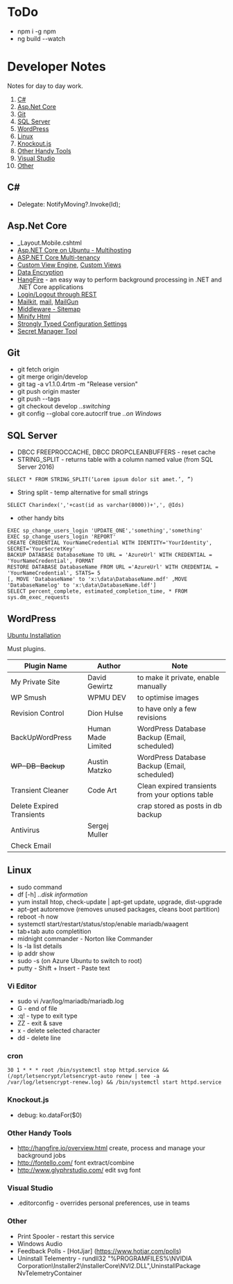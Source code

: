 # ToDo
- npm i -g npm
- ng build --watch

# Developer Notes
Notes for day to day work.

1. [C#](#c)
2. [Asp.Net Core](#aspnet-core)
3. [Git](#git)
4. [SQL Server](#sql-server)
5. [WordPress](#wordpress)
6. [Linux](#linux)
7. [Knockout.js](#knockoutjs)
8. [Other Handy Tools](#other-handy-tools)
9. [Visual Studio](#visual-studio)
10. [Other](#other)

## C# #
- Delegate: NotifyMoving?.Invoke(Id);
 
## Asp.Net Core
- _Layout.Mobile.cshtml
- [Asp.NET Core on Ubuntu - Multihosting](https://developingsoftware.com/aspnetcore-ubuntu#configure-nginx-as-a-reverse-proxy-to-asp.net-core) 
- [ASP.NET Core Multi-tenancy](http://benfoster.io/blog/aspnet-core-multi-tenancy-data-isolation-with-entity-framework)
- [Custom View Engine](http://weblogs.asp.net/imranbaloch/custom-viewengine-aspnet5-mvc6), [Custom Views](http://www.davepaquette.com/archive/2015/05/04/displaying-custom-asp-net-mvc-views-per-deployment.aspx)
- [Data Encryption](https://docs.asp.net/en/latest/security/data-protection/using-data-protection.html)
- [HangFire](http://hangfire.io/) - an easy way to perform background processing in .NET and .NET Core applications 
- [Login/Logout through REST](https://www.illucit.com/blog/2016/04/asp-net-5-mvc-6-identity-authentication/)
- [Mailkit](https://github.com/jstedfast/MailKit), [mail](http://stevejgordon.co.uk/how-to-send-emails-in-asp-net-core-1-0), [MailGun](http://benjii.me/2017/02/send-email-using-asp-net-core/)
- [Middleware - Sitemap](http://dotnetthoughts.net/generate-dynamic-xml-sitemaps-in-aspnet5)
- [Minify Html](https://github.com/deanhume/html-minifier)
- [Strongly Typed Configuration Settings](https://weblog.west-wind.com/posts/2016/May/23/Strongly-Typed-Configuration-Settings-in-ASPNET-Core)
- [Secret Manager Tool](http://www.fiyazhasan.me/dont-share-your-secrets-asp-net-core-secret-manager-tool)

## Git
- git fetch origin
- git merge origin/develop
- git tag -a v1.1.0.4rtm -m "Release version"
- git push origin master
- git push --tags
- git checkout develop *..switching*
- git config --global core.autocrlf true *..on Windows*

## SQL Server
- DBCC FREEPROCCACHE, DBCC DROPCLEANBUFFERS - reset cache
- STRING_SPLIT - returns table with a column named value (from SQL Server 2016)
```plsql
SELECT * FROM STRING_SPLIT(‘Lorem ipsum dolor sit amet.’, ”)
```
- String split - temp alternative for small strings
```plsql
SELECT Charindex(','+cast(id as varchar(8000))+',', @Ids)
```
- other handy bits
```plsql
EXEC sp_change_users_login 'UPDATE_ONE','something','something'
EXEC sp_change_users_login 'REPORT'
CREATE CREDENTIAL YourNameCredential WITH IDENTITY='YourIdentity', SECRET='YourSecretKey'
BACKUP DATABASE DatabaseName TO URL = 'AzureUrl' WITH CREDENTIAL = 'YourNameCredential', FORMAT
RESTORE DATABASE DatabaseName FROM URL ='AzureUrl' WITH CREDENTIAL = 'YourNameCredential', STATS= 5
[, MOVE 'DatabaseName' to 'x:\data\DatabaseName.mdf' ,MOVE 'DatabaseNamelog' to 'x:\data\DatabaseName.ldf'] 
SELECT percent_complete, estimated_completion_time, * FROM sys.dm_exec_requests
```

## WordPress

[Ubuntu Installation](https://websiteforstudents.com/install-wordpress-on-ubuntu-16-04-17-10-18-04-with-apache2-mariadb-php-7-2-and-lets-encrypt-ssl-tls/)

Must plugins.

Plugin Name | Author | Note
---|---|---
My Private Site | David Gewirtz | to make it private, enable manually
WP Smush | WPMU DEV | to optimise images
Revision Control | Dion Hulse | to have only a few revisions
BackUpWordPress | Human Made Limited | WordPress Database Backup (Email, scheduled)
~~WP-DB-Backup~~ | Austin Matzko | WordPress Database Backup  (Email, scheduled)
Transient Cleaner | Code Art | Clean expired transients from your options table
Delete Expired Transients || crap stored as posts in db backup
Antivirus | Sergej Muller |
Check Email | |

## Linux
- sudo command
- df [-h] *..disk information*
- yum install htop, check-update | apt-get update, upgrade, dist-upgrade
- apt-get autoremove (removes unused packages, cleans boot partition)
- reboot -h now
- systemctl start/restart/status/stop/enable mariadb/waagent
- tab+tab auto completition
- midnight commander - Norton like Commander
- ls -la list details
- ip addr show
- sudo -s (on Azure Ubuntu to switch to root)
- putty - Shift + Insert - Paste text

### Vi Editor
 - sudo vi /var/log/mariadb/mariadb.log 
 - G - end of file
 - :q! - type to exit type
 - ZZ - exit & save
 - x - delete selected character
 - dd - delete line
 
### cron
```30 1 * * * root /bin/systemctl stop httpd.service && (/opt/letsencrypt/letsencrypt-auto renew | tee -a /var/log/letsencrypt-renew.log) && /bin/systemctl start httpd.service```

### Knockout.js
- debug: ko.dataFor($0)

### Other Handy Tools
- http://hangfire.io/overview.html create, process and manage your background jobs
- http://fontello.com/ font extract/combine
- http://www.glyphrstudio.com/ edit svg font

### Visual Studio
- .editorconfig - overrides personal preferences, use in teams

### Other
- Print Spooler - restart this service
- Windows Audio
- Feedback Polls - [HotJjar] (https://www.hotjar.com/polls)
- Uninstall Telementry - rundll32 "%PROGRAMFILES%\NVIDIA Corporation\Installer2\InstallerCore\NVI2.DLL",UninstallPackage NvTelemetryContainer
